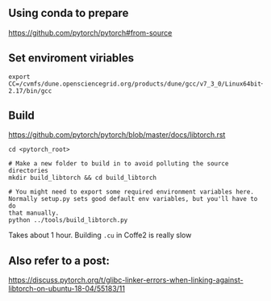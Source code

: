 
## Using conda to prepare

https://github.com/pytorch/pytorch#from-source

## Set enviroment viriables

```
export CC=/cvmfs/dune.opensciencegrid.org/products/dune/gcc/v7_3_0/Linux64bit+3.10-2.17/bin/gcc
```

## Build

https://github.com/pytorch/pytorch/blob/master/docs/libtorch.rst

```
cd <pytorch_root>

# Make a new folder to build in to avoid polluting the source directories
mkdir build_libtorch && cd build_libtorch

# You might need to export some required environment variables here.
Normally setup.py sets good default env variables, but you'll have to do
that manually.
python ../tools/build_libtorch.py
```

Takes about 1 hour. Building `.cu` in Coffe2 is really slow

## Also refer to a post:
https://discuss.pytorch.org/t/glibc-linker-errors-when-linking-against-libtorch-on-ubuntu-18-04/55183/11
